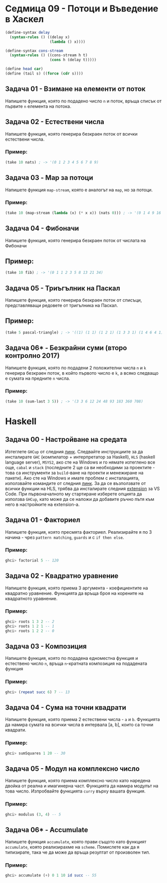 # Седмица 09 - Потоци и Въведение в Хаскел

```scheme
(define-syntax delay
  (syntax-rules () ((delay x)
                    (lambda () x))))

(define-syntax cons-stream
  (syntax-rules () ((cons-stream h t)
                    (cons h (delay t)))))

(define head car)
(define (tail s) ((force (cdr s)))) 
```

## Задача 01 - Взимане на елементи от поток
Напишете функция, която по подадено число `n` и поток, връща списък от първите `n` елемента на потока.

## Задача 02 - Естествени числа
Напишете функция, която генерира безкраен поток от всички естествени числа.

### Пример:
```scheme
(take 10 nats) ; -> '(0 1 2 3 4 5 6 7 8 9)
```

## Задача 03 - Map за потоци
Напишете функция `map-stream`, която е аналогът на `map`, но за потоци.

### Пример:
```scheme
(take 10 (map-stream (lambda (x) (* x x)) (nats 0))) ; -> '(0 1 4 9 16 25 36 49 64 81)
```

## Задача 04 - Фибоначи
Напишете функция, която генерира безкраен поток от числата на Фибоначи

## Пример:
```scheme
(take 10 fib) ; -> '(0 1 1 2 3 5 8 13 21 34)
```

## Задача 05 - Триъгълник на Паскал
Напишете функция, която генерира безкраен поток от списъци, представляващи редовете от тригълника на Паскал.

## Пример:
```scheme
(take 5 pascal-triangle) ; -> '((1) (1 1) (1 2 1) (1 3 3 1) (1 4 6 4 1))
```

## Задача 06* - Безкрайни суми (второ контролно 2017)
Напишете функция, която по подадени 2 положителни числа `n` и `k` генерира безкраен поток, в който първото число е `k`, а всяко следващо е сумата на предните `n` числа.

### Пример:
```scheme
(take 10 (sum-last 3 5)) ; -> '(3 3 6 12 24 48 93 183 360 708)
```

# Haskell

## Задача 00 - Настройване на средата
Изтеглете `GHCup` от следния [линк](https://www.haskell.org/ghcup). Следвайте инструкциите за да инсталирате `GHC` (компилатор + интерпретатор за Haskell), `HLS` (haskell language server), `MSYS2`, ако сте на Windows и го нямате изтеглено все още, `cabal` и `stack` (последните 2 ще са ви необходими за проектите - това са инструменти за `build`-ване на проекти и менежиране на пакети). Ако сте на Windows и имате проблем с инсталацията, използвайте командите от следния [линк](https://www.haskell.org/ghcup/guide/#troubleshooting). За да се възползвате от всички функции на HLS, трябва да инсталирате следния [extension](https://marketplace.visualstudio.com/items?itemName=haskell.haskell) за VS Code. При първоначалното му стартиране изберете опцията да използва `GHCup`, като може да се наложи да добавите ръчно пътя към него в настройките на extension-a.

## Задача 01 - Факториел
Напишете функция, която пресмята факториел. Реализирайте я по 3 начина - чрез `pattern matching`, `guards` и с `if then else`.

### Пример:
```haskell
ghci> factorial 5 -- 120
```

## Задача 02 - Квадратно уравнение
Напишете функция, която приема 3 аргумента - коефициентите на квадратно уравнение. Функцията да връща броя на корените на квадратното уравнение.

### Пример:
```haskell
ghci> roots 1 3 2 -- 2
ghci> roots 1 2 1 -- 1
ghci> roots 1 2 2 -- 0
```

## Задача 03 - Композиция
Напишете функция, която по подадена едноместна функция и естествено число `n`, връща `n`-кратната композиция на подадената функция

### Пример:
```haskell
ghci> (repeat succ 6) 7 -- 13
```

## Задача 04 - Сума на точни квадрати
Напишете функция, която приема 2 естествени числа - `a` и `b`. Функцията да намира сумата на всички числа в интервала [a, b], които са точни квадрати.

### Пример:
```haskell
ghci> sumSquares 1 20 -- 30
```

## Задача 05 - Модул на комплексно число
Напишете функция, която приема комплексно число като наредена двойка от реална и имагинерна част. Функцията да намира модулът на това число. Изпробвайте функцията `curry` върху вашата функция.

### Пример:
```haskell
ghci> modulus (3, 4) -- 5
```

## Задача 06* - Accumulate
Напишете функция `accumulate`, която прави същото като функцият `accumulate`, която реализирахме на `scheme`. Помислете как да я типизирате, така че да може да връща резултат от произволен тип.

### Пример:
```haskell
ghci> accumulate (+) 0 1 10 id succ -- 55
```